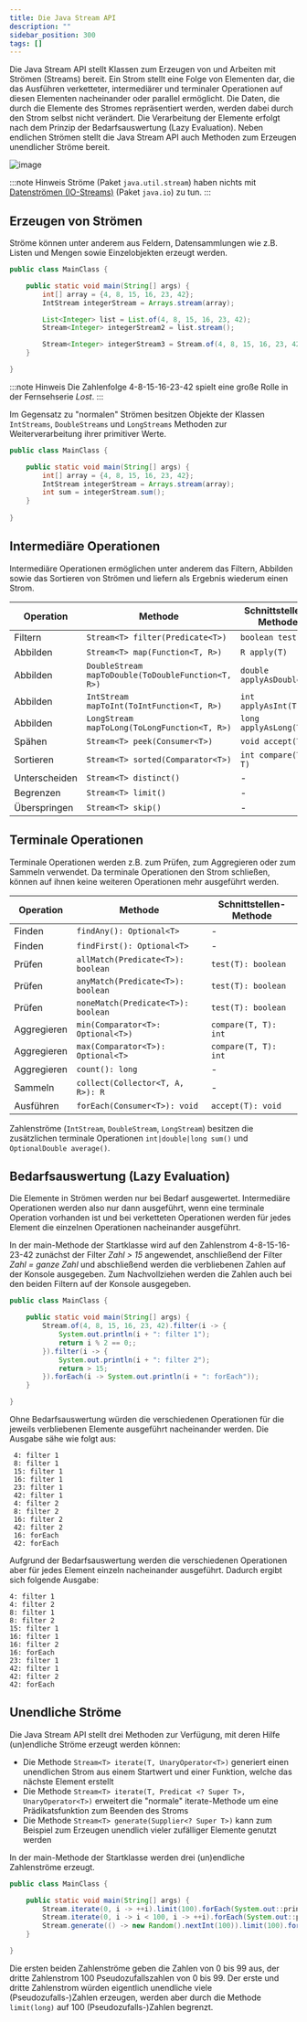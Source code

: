 ```yaml
---
title: Die Java Stream API
description: ""
sidebar_position: 300
tags: []
---
```


Die Java Stream API stellt Klassen zum Erzeugen von und Arbeiten mit Strömen (Streams) bereit. Ein Strom stellt eine Folge von Elementen dar, die das Ausführen verketteter, intermediärer und terminaler Operationen auf diesen Elementen nacheinander oder parallel 
ermöglicht. Die Daten, die durch die Elemente des Stromes repräsentiert werden, werden dabei durch den Strom selbst nicht verändert. Die Verarbeitung der Elemente erfolgt nach dem Prinzip der Bedarfsauswertung (Lazy Evaluation). Neben endlichen Strömen stellt 
die Java Stream API auch Methoden zum Erzeugen unendlicher Ströme bereit.

![image](https://user-images.githubusercontent.com/47243617/170433119-1c214acd-b1c7-4171-8cbc-1f259d824892.png)

:::note Hinweis
Ströme (Paket `java.util.stream`) haben nichts mit [Datenströmen (IO-Streams)](io-streams.md) (Paket `java.io`) zu tun.
:::

## Erzeugen von Strömen
Ströme können unter anderem aus Feldern, Datensammlungen wie z.B. Listen und Mengen sowie Einzelobjekten erzeugt werden. 

```java
public class MainClass {

    public static void main(String[] args) {        
        int[] array = {4, 8, 15, 16, 23, 42};
        IntStream integerStream = Arrays.stream(array);

        List<Integer> list = List.of(4, 8, 15, 16, 23, 42);
        Stream<Integer> integerStream2 = list.stream();

        Stream<Integer> integerStream3 = Stream.of(4, 8, 15, 16, 23, 42);
    }

}
```

:::note Hinweis
Die Zahlenfolge 4-8-15-16-23-42 spielt eine große Rolle in der Fernsehserie _Lost_.
:::

Im Gegensatz zu "normalen" Strömen besitzen Objekte der Klassen `IntStreams`, `DoubleStreams` und `LongStreams` Methoden zur Weiterverarbeitung ihrer primitiver Werte.

```java
public class MainClass {

    public static void main(String[] args) {
        int[] array = {4, 8, 15, 16, 23, 42};
        IntStream integerStream = Arrays.stream(array);
        int sum = integerStream.sum();
    }
    
}
```

## Intermediäre Operationen
Intermediäre Operationen ermöglichen unter anderem das Filtern, Abbilden sowie das Sortieren von Strömen und liefern als Ergebnis wiederum einen Strom.

| Operation     | Methode                                            | Schnittstellen-Methode    |
| ------------- | -------------------------------------------------- | ------------------------- |
| Filtern       | `Stream<T> filter(Predicate<T>)`                   | `boolean test(T)`         |
| Abbilden      | `Stream<T> map(Function<T, R>)`                    | `R apply(T)`              |
| Abbilden      | `DoubleStream mapToDouble(ToDoubleFunction<T, R>)` | `double applyAsDouble(T)` |
| Abbilden      | `IntStream mapToInt(ToIntFunction<T, R>)`          | `int applyAsInt(T)`       |
| Abbilden      | `LongStream mapToLong(ToLongFunction<T, R>)`       | `long applyAsLong(T)`     |
| Spähen        | `Stream<T> peek(Consumer<T>)`                      | `void accept(T)`          |
| Sortieren     | `Stream<T> sorted(Comparator<T>)`                  | `int compare(T, T)`       |
| Unterscheiden | `Stream<T> distinct()`                             | -                         |
| Begrenzen     | `Stream<T> limit()`                                | -                         |
| Überspringen  | `Stream<T> skip()`                                 | -                         |

## Terminale Operationen
Terminale Operationen werden z.B. zum Prüfen, zum Aggregieren oder zum Sammeln verwendet. Da terminale Operationen den Strom schließen, können auf ihnen keine weiteren Operationen mehr ausgeführt werden.

| Operation   | Methode                            | Schnittstellen-Methode |
| ----------- | ---------------------------------- | ---------------------- |
| Finden      | `findAny(): Optional<T>`           | -                      |
| Finden      | `findFirst(): Optional<T>`         | -                      |
| Prüfen      | `allMatch(Predicate<T>): boolean`  | `test(T): boolean`     |
| Prüfen      | `anyMatch(Predicate<T>): boolean`  | `test(T): boolean`     |
| Prüfen      | `noneMatch(Predicate<T>): boolean` | `test(T): boolean`     |
| Aggregieren | `min(Comparator<T>: Optional<T>)`  | `compare(T, T): int`   |
| Aggregieren | `max(Comparator<T>): Optional<T>`  | `compare(T, T): int`   |
| Aggregieren | `count(): long`                    | -                      |
| Sammeln     | `collect(Collector<T, A, R>): R`   | -                      |
| Ausführen   | `forEach(Consumer<T>): void`       | `accept(T): void`      |

Zahlenströme (`IntStream`, `DoubleStream`, `LongStream`) besitzen die zusätzlichen terminale Operationen `int|double|long sum()` und `OptionalDouble average()`.

## Bedarfsauswertung (Lazy Evaluation)
Die Elemente in Strömen werden nur bei Bedarf ausgewertet. Intermediäre Operationen werden also nur dann ausgeführt, wenn eine terminale Operation vorhanden ist und bei verketteten Operationen werden für jedes Element die einzelnen Operationen nacheinander 
ausgeführt.

In der main-Methode der Startklasse wird auf den Zahlenstrom 4-8-15-16-23-42 zunächst der Filter _Zahl > 15_ angewendet, anschließend der Filter _Zahl = ganze Zahl_ und abschließend werden die verbliebenen Zahlen auf der Konsole ausgegeben. Zum Nachvollziehen
werden die Zahlen auch bei den beiden Filtern auf der Konsole ausgegeben.

```java
public class MainClass {

    public static void main(String[] args) {
        Stream.of(4, 8, 15, 16, 23, 42).filter(i -> {
            System.out.println(i + ": filter 1");
            return i % 2 == 0;;
        }).filter(i -> {
            System.out.println(i + ": filter 2");
            return > 15;
        }).forEach(i -> System.out.println(i + ": forEach"));
    }

}
```

Ohne Bedarfsauswertung würden die verschiedenen Operationen für die jeweils verbliebenen Elemente ausgeführt nacheinander werden. Die Ausgabe sähe wie folgt aus:

```
 4: filter 1
 8: filter 1
 15: filter 1
 16: filter 1
 23: filter 1
 42: filter 1
 4: filter 2
 8: filter 2
 16: filter 2
 42: filter 2
 16: forEach
 42: forEach
 ```
 
Aufgrund der Bedarfsauswertung werden die verschiedenen Operationen aber für jedes Element einzeln nacheinander ausgeführt. Dadurch ergibt sich folgende Ausgabe:

```
4: filter 1
4: filter 2
8: filter 1
8: filter 2
15: filter 1
16: filter 1
16: filter 2
16: forEach
23: filter 1
42: filter 1
42: filter 2
42: forEach
```

## Unendliche Ströme
Die Java Stream API stellt drei Methoden zur Verfügung, mit deren Hilfe (un)endliche Ströme erzeugt werden können:
- Die Methode `Stream<T> iterate(T, UnaryOperator<T>)` generiert einen unendlichen Strom aus einem Startwert und einer Funktion, welche das nächste Element erstellt
- Die Methode `Stream<T> iterate(T, Predicat <? Super T>, UnaryOperator<T>)` erweitert die "normale" iterate-Methode um eine Prädikatsfunktion zum Beenden des Stroms
- Die Methode `Stream<T> generate(Supplier<? Super T>)` kann zum Beispiel zum Erzeugen unendlich vieler zufälliger Elemente genutzt werden

In der main-Methode der Startklasse werden drei (un)endliche Zahlenströme erzeugt.

```java
public class MainClass {

    public static void main(String[] args) {
        Stream.iterate(0, i -> ++i).limit(100).forEach(System.out::println);
        Stream.iterate(0, i -> i < 100, i -> ++i).forEach(System.out::println);
        Stream.generate(() -> new Random().nextInt(100)).limit(100).forEach(System.out::println);
    }

}
```

Die ersten beiden Zahlenströme geben die Zahlen von 0 bis 99 aus, der dritte Zahlenstrom 100 Pseudozufallszahlen von 0 bis 99. Der erste und dritte Zahlenstrom würden eigentlich unendliche viele (Pseudozufalls-)Zahlen erzeugen, werden aber durch die Methode 
`limit(long)` auf 100 (Pseudozufalls-)Zahlen begrenzt.
